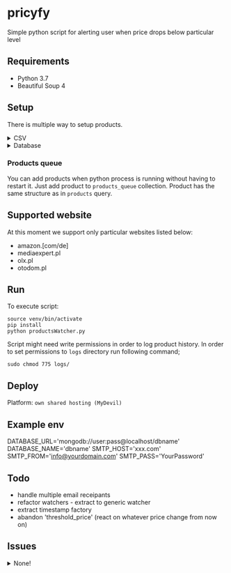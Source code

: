 # pricyfy

Simple python script for alerting user when price drops below particular level

## Requirements

- Python 3.7
- Beautiful Soup 4

## Setup

There is multiple way to setup products.

<details>
    <summary>CSV</summary>
    Configure `products.csv` file in your root directory by adding products and their links. Format is:
    
    ```
    [link] [price]
    [link] [price]
    [link] [price]
    ```

    Example below:

    ```
    https://www.amazon.de/-/pl/dp/B07W13KJZC/r 300.00
    https://www.amazon.de/-/pl/dp/B07WKNQ8JT/r 300.00
    ```

</details>

<details>
    <summary>Database</summary>
    Create `products` collection with given objects:
    
    Example:
    ```
        {
            'url': "https://olx.pl/mieszkanie-asdasdasdada"
        }
    ```
</details>

### Products queue

You can add products when python process is running without having to restart it. Just add product to `products_queue` collection. Product has the same structure as in `products` query.

## Supported website

At this moment we support only particular websites listed below:

- amazon.[com/de]
- mediaexpert.pl
- olx.pl
- otodom.pl

## Run

To execute script:

```
source venv/bin/activate
pip install
python productsWatcher.py
```

Script might need write permissions in order to log product history. In order to set permissions to `logs` directory
run following command;

```
sudo chmod 775 logs/
```

## Deploy
Platform: `own shared hosting (MyDevil)`

## Example env

DATABASE_URL='mongodb://user:pass@localhost/dbname'
DATABASE_NAME='dbname'
SMTP_HOST='xxx.com'
SMTP_FROM='info@yourdomain.com'
SMTP_PASS='YourPassword'

## Todo

- handle multiple email receipants
- refactor watchers - extract to generic watcher
- extract timestamp factory
- abandon 'threshold_price' (react on whatever price change from now on)

## Issues

<details>
    <summary>None!</summary> 
    ...that I know of
</details>
